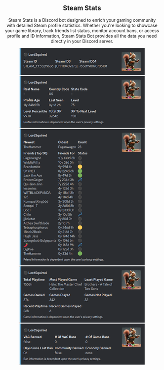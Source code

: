 <div align="center">
    <h2>Steam Stats</h2>
    <p> 
    Steam Stats is a Discord bot designed to enrich your gaming community with detailed Steam profile statistics. Whether you're looking to showcase your game library, track friends list status, monitor account bans, or access profile and ID information, Steam Stats Bot provides all the data you need directly in your Discord server.
    </p>
    <img src="./assets/commands.png" alt="Commands">
</div>
